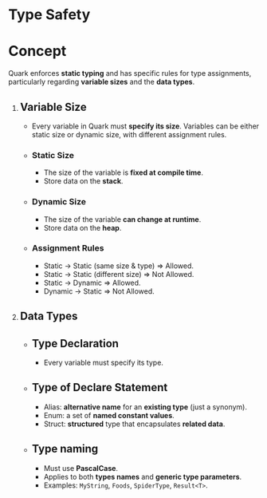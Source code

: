 # Type Safety

# Concept
Quark enforces **static typing** and has specific rules for type assignments, particularly regarding **variable sizes** and the **data types**.
1. ## Variable Size
    - Every variable in Quark must **specify its size**. Variables can be either static size or dynamic size, with different assignment rules.
    - ### Static Size
       - The size of the variable is **fixed at compile time**.
       - Store data on the **stack**.
    - ### Dynamic Size
       - The size of the variable **can change at runtime**.
       - Store data on the **heap**.
    - ### Assignment Rules
        - Static → Static (same size & type) => Allowed.
        - Static → Static (different size) => Not Allowed.
        - Static → Dynamic => Allowed.
        - Dynamic → Static => Not Allowed.
2. ## Data Types
    - ## Type Declaration
       - Every variable must specify its type.
    - ## Type of Declare Statement 
       - Alias: **alternative name** for an **existing type** (just a synonym).
       - Enum: a set of **named constant values**.
       - Struct: **structured** type that encapsulates **related data**.
    - ## Type naming
       - Must use **PascalCase**.
       - Applies to both **types names** and **generic type parameters**.
       - Examples: `MyString`, `Foods`, `SpiderType`, `Result<T>`.